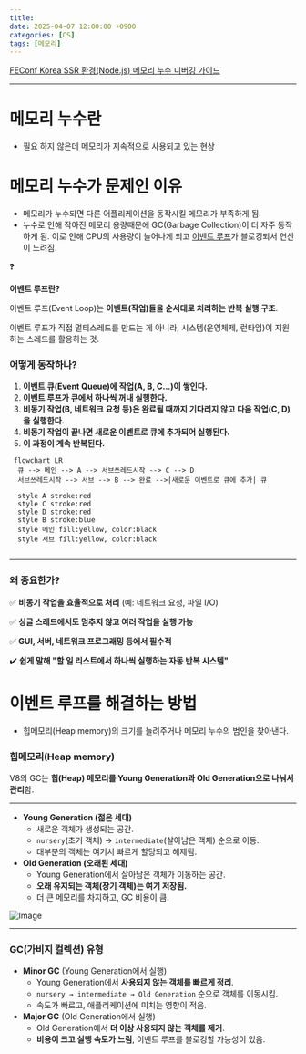 ```yaml
---
title: 
date: 2025-04-07 12:00:00 +0900
categories: [CS]
tags: [메모리]
---
```


[FEConf Korea SSR 환경(Node.js) 메모리 누수 디버깅 가이드](https://www.youtube.com/watch?v=P3C7fzMqIYg)

---

# 메모리 누수란

- 필요 하지 않은데 메모리가 지속적으로 사용되고 있는 현상

# 메모리 누수가 문제인 이유

- 메모리가 누수되면 다른 어플리케이션을 동작시킬 메모리가 부족하게 됨.
- 누수로 인해 작아진 메모리 용량때문에 GC(Garbage Collection)이 더 자주 동작하게 됨.
이로 인해 CPU의 사용량이 늘어나게 되고 [이벤트 루프](https://www.notion.so/1a0ee035a51f80a9b8dae83a65e334cc?pvs=21)가 블로킹되서 연산이 느려짐.

<aside>
❓

**이벤트 루프란?**

이벤트 루프(Event Loop)는 **이벤트(작업)들을 순서대로 처리하는 반복 실행 구조**.

이벤트 루프가 직접 멀티스레드를 만드는 게 아니라, 시스템(운영체제, 런타임)이 지원하는 스레드를 활용하는 것.

### **어떻게 동작하나?**

1. **이벤트 큐(Event Queue)에 작업(A, B, C...)이 쌓인다.**
2. **이벤트 루프가 큐에서 하나씩 꺼내 실행한다.**
3. **비동기 작업(B, 네트워크 요청 등)은 완료될 때까지 기다리지 않고 다음 작업(C, D)을 실행한다.**
4. **비동기 작업이 끝나면 새로운 이벤트로 큐에 추가되어 실행된다.**
5. **이 과정이 계속 반복된다.**

```mermaid
 flowchart LR
  큐 --> 메인 --> A --> 서브쓰레드시작 --> C --> D
  서브쓰레드시작 --> 서브 --> B --> 완료 -->|새로운 이벤트로 큐에 추가| 큐
  
  style A stroke:red
  style C stroke:red
  style D stroke:red
  style B stroke:blue
  style 메인 fill:yellow, color:black
  style 서브 fill:yellow, color:black
  
```

---

### **왜 중요한가?**

✅ **비동기 작업을 효율적으로 처리** (예: 네트워크 요청, 파일 I/O)

✅ **싱글 스레드에서도 멈추지 않고 여러 작업을 실행 가능**

✅ **GUI, 서버, 네트워크 프로그래밍 등에서 필수적**

✔️ **쉽게 말해 "할 일 리스트에서 하나씩 실행하는 자동 반복 시스템"**

</aside>

# 이벤트 루프를 해결하는 방법

- 힙메모리(Heap memory)의 크기를 늘려주거나 메모리 누수의 범인을 찾아낸다.

### 힙메모리(Heap memory)

V8의 GC는 **힙(Heap) 메모리를 Young Generation과 Old Generation으로 나눠서 관리**함.

---

- **Young Generation (젊은 세대)**
    - 새로운 객체가 생성되는 공간.
    - `nursery`(초기 객체) → `intermediate`(살아남은 객체) 순으로 이동.
    - 대부분의 객체는 여기서 빠르게 할당되고 해제됨.
- **Old Generation (오래된 세대)**
    - Young Generation에서 살아남은 객체가 이동하는 공간.
    - **오래 유지되는 객체(장기 객체)는 여기 저장됨.**
    - 더 큰 메모리를 차지하고, GC 비용이 큼.

![Image](https://github.com/user-attachments/assets/29e48c3d-5697-44c8-bcbf-66a39bf98f36)

---

### **GC(가비지 컬렉션) 유형**

- **Minor GC** (Young Generation에서 실행)
    - Young Generation에서 **사용되지 않는 객체를 빠르게 정리**.
    - `nursery → intermediate → Old Generation` 순으로 객체를 이동시킴.
    - 속도가 빠르고, 애플리케이션에 미치는 영향이 적음.
- **Major GC** (Old Generation에서 실행)
    - Old Generation에서 **더 이상 사용되지 않는 객체를 제거**.
    - **비용이 크고 실행 속도가 느림**, 이벤트 루프를 블로킹할 가능성이 있음.

